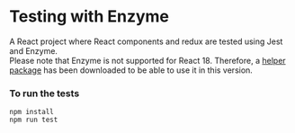 # Testing with Enzyme

A React project where React components and redux are tested using Jest and Enzyme.<br>
Please note that Enzyme is not supported for React 18. Therefore, a [helper package](https://www.npmjs.com/package/@cfaester/enzyme-adapter-react-18) has been downloaded to be able to use it in this version.

### To run the tests

```
npm install
npm run test
```
